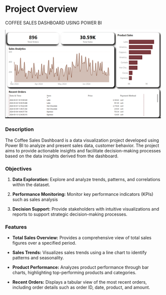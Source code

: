 # Project Overview

COFFEE SALES DASHBOARD USING POWER BI

![Dashboard Image](dashboard.png)

### Description

The Coffee Sales Dashboard is a data visualization project developed using Power BI to analyze and present sales data, customer behavior. The project aims to provide actionable insights and facilitate decision-making processes based on the data insights derived from the dashboard.

### Objectives

1. **Data Exploration:** Explore and analyze trends, patterns, and correlations within the dataset.
   
2. **Performance Monitoring:** Monitor key performance indicators (KPIs) such as sales analysis

3. **Decision Support:** Provide stakeholders with intuitive visualizations and reports to support strategic decision-making processes.

### Features

- **Total Sales Overview:** Provides a comprehensive view of total sales figures over a specified period.
  
- **Sales Trends:** Visualizes sales trends using a line chart to identify patterns and seasonality.
  
- **Product Performance:** Analyzes product performance through bar charts, highlighting top-performing products and categories.
  
- **Recent Orders:** Displays a tabular view of the most recent orders, including order details such as order ID, date, product, and amount.

